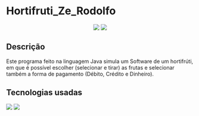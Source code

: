# Hortifruti_Ze_Rodolfo
<p align="center">
  <img src="https://img.shields.io/github/last-commit/Samuel-045/Hortifruti_Ze_Rodolfo?color=blue&label=LAST%20COMMIT&logo=last_commit">
  <img src="http://img.shields.io/static/v1?label=STATUS&message=EM%20DESENVOLVIMENTO&color=blue&style=flat">
</p>

<h2> Descrição</h2>
Este programa feito na linguagem Java simula um Software de um hortifrúti, em que é possível escolher (selecionar e tirar) as frutas e selecionar também a forma de pagamento
(Débito, Crédito e Dinheiro).

<h2>Tecnologias usadas</h2>
<img src="https://img.shields.io/badge/java-%23ED8B00.svg?style=for-the-badge&logo=openjdk&logoColor=white"> 
<img src="https://img.shields.io/badge/Eclipse-FE7A16.svg?style=for-the-badge&logo=Eclipse&logoColor=white">
